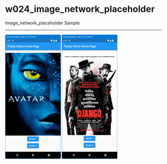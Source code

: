 # w024_image_network_placeholder

Image_network_placeholder Sample
<HR> 
<img src="https://github.com/VedatBiner/flutter-codes/blob/master/widgets_templates/w024_image_network_placeholder/screen_shots/img-01.png" height="400em"/>
<img src="https://github.com/VedatBiner/flutter-codes/blob/master/widgets_templates/w024_image_network_placeholder/screen_shots/img-02.png" height="400em"/>